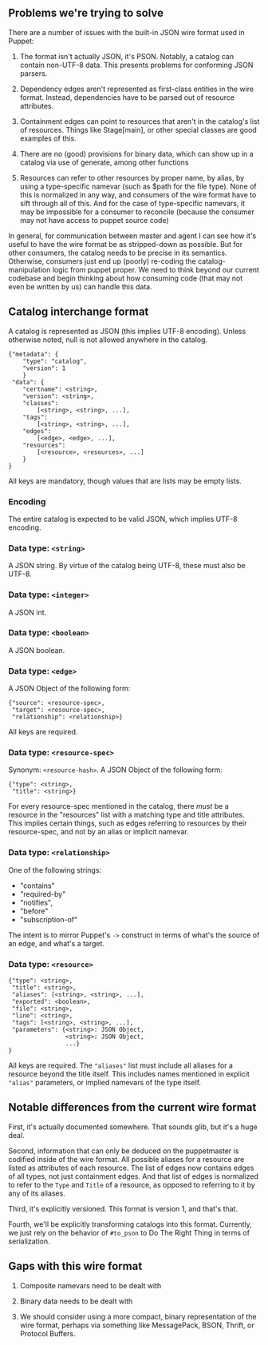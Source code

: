 ## Problems we're trying to solve

There are a number of issues with the built-in JSON wire format used
in Puppet:

1. The format isn't actually JSON, it's PSON. Notably, a catalog can
contain non-UTF-8 data. This presents problems for conforming JSON
parsers.

2. Dependency edges aren't represented as first-class entities in the
wire format. Instead, dependencies have to be parsed out of resource
attributes.

3. Containment edges can point to resources that aren't in the
catalog's list of resources. Things like Stage[main], or other special
classes are good examples of this.

4. There are no (good) provisions for binary data, which can show up
in a catalog via use of generate, among other functions

5. Resources can refer to other resources by proper name, by alias, by
using a type-specific namevar (such as $path for the file type). None
of this is normalized in any way, and consumers of the wire format
have to sift through all of this. And for the case of type-specific
namevars, it may be impossible for a consumer to reconcile (because
the consumer may not have access to puppet source code)

In general, for communication between master and agent I can see how
it's useful to have the wire format be as stripped-down as
possible. But for other consumers, the catalog needs to be precise in
its semantics. Otherwise, consumers just end up (poorly) re-coding the
catalog-manipulation logic from puppet proper. We need to think beyond
our current codebase and begin thinking about how consuming code (that
may not even be written by us) can handle this data.

## Catalog interchange format

A catalog is represented as JSON (this implies UTF-8 encoding). Unless
otherwise noted, null is not allowed anywhere in the catalog.

    {"metadata": {
        "type": "catalog",
        "version": 1
        }
     "data": {
        "certname": <string>,
        "version": <string>,
        "classes":
            [<string>, <string>, ...],
        "tags":
            [<string>, <string>, ...],
        "edges":
            [<edge>, <edge>, ...],
        "resources":
            [<resource>, <resources>, ...]
        }
    }

All keys are mandatory, though values that are lists may be empty
lists.

### Encoding

The entire catalog is expected to be valid JSON, which implies UTF-8
encoding.

### Data type: `<string>`

A JSON string. By virtue of the catalog being UTF-8, these must also
be UTF-8.

### Data type: `<integer>`

A JSON int.

### Data type: `<boolean>`

A JSON boolean.

### Data type: `<edge>`

A JSON Object of the following form:

    {"source": <resource-spec>,
     "target": <resource-spec>,
     "relationship": <relationship>}

All keys are required.

### Data type: `<resource-spec>`

Synonym: `<resource-hash>`. A JSON Object of the following form:

    {"type": <string>,
     "title": <string>}

For every resource-spec mentioned in the catalog, there *must* be a
resource in the "resources" list with a matching type and title
attributes. This implies certain things, such as edges referring to
resources by their resource-spec, and not by an alias or implicit
namevar.

### Data type: `<relationship>`

One of the following strings:

* "contains"
* "required-by"
* "notifies",
* "before"
* "subscription-of"

The intent is to mirror Puppet's `->` construct in terms of what's the
source of an edge, and what's a target.

### Data type: `<resource>`

    {"type": <string>,
     "title": <string>,
     "aliases": [<string>, <string>, ...],
     "exported": <boolean>,
     "file": <string>,
     "line": <string>,
     "tags": [<string>, <string>, ...],
     "parameters": {<string>: JSON Object,
                    <string>: JSON Object,
                    ...}
    }

All keys are required. The `"aliases"` list must include all aliases
for a resource beyond the title itself. This includes names mentioned
in explicit `"alias"` parameters, or implied namevars of the type
itself.

## Notable differences from the current wire format

First, it's actually documented somewhere. That sounds glib, but it's
a huge deal.

Second, information that can only be deduced on the puppetmaster is
codified inside of the wire format. All possible aliases for a
resource are listed as attributes of each resource. The list of edges
now contains edges of all types, not just containment edges. And that
list of edges is normalized to refer to the `Type` and `Title` of a
resource, as opposed to referring to it by any of its aliases.

Third, it's explicitly versioned. This format is version 1, and that's
that.

Fourth, we'll be explicitly transforming catalogs into this
format. Currently, we just rely on the behavior of `#to_pson` to Do
The Right Thing in terms of serialization.

## Gaps with this wire format

1. Composite namevars need to be dealt with

2. Binary data needs to be dealt with

3. We should consider using a more compact, binary representation of
the wire format, perhaps via something like MessagePack, BSON, Thrift,
or Protocol Buffers.
